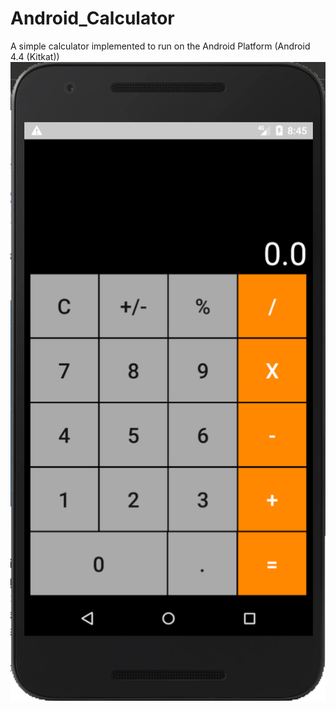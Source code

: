 # Android_Calculator
 A simple calculator implemented to run on the Android Platform (Android 4.4 (Kitkat))
![](images/sample.png)
